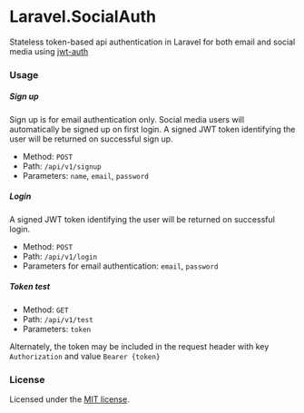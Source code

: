 # Laravel.SocialAuth

Stateless token-based api authentication in Laravel for both email and social media using [jwt-auth](https://github.com/tymondesigns/jwt-auth)

### Usage

##### Sign up

Sign up is for email authentication only. Social media users will automatically be signed up on first login. A signed JWT token identifying the user will be returned on successful sign up.

- Method: `POST`
- Path: `/api/v1/signup`
- Parameters: `name`, `email`, `password`

##### Login

A signed JWT token identifying the user will be returned on successful login.

- Method: `POST`
- Path: `/api/v1/login`
- Parameters for email authentication: `email`, `password`

##### Token test

- Method: `GET`
- Path: `/api/v1/test`
- Parameters: `token`

Alternately, the token may be included in the request header with key `Authorization` and value `Bearer {token}`	

### License

Licensed under the [MIT license](http://opensource.org/licenses/MIT).
